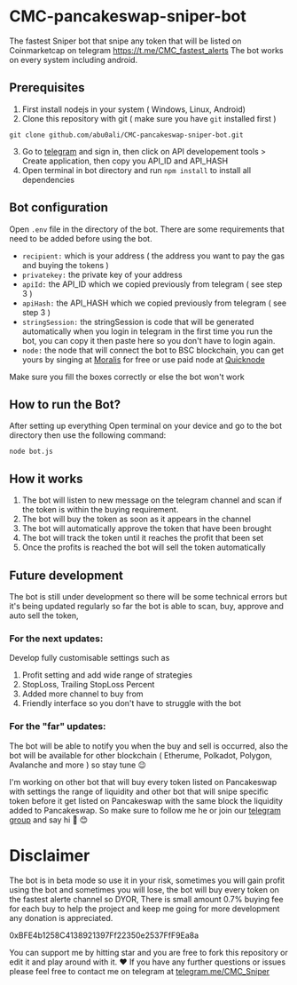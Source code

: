 # CMC-pancakeswap-sniper-bot
The fastest Sniper bot that snipe any token that will be listed on Coinmarketcap on telegram https://t.me/CMC_fastest_alerts 
The bot works on every system including android.
## Prerequisites
1) First install nodejs in your system ( Windows, Linux, Android)
2) Clone this repository with git ( make sure you have `git` installed first )
```
git clone github.com/abu0ali/CMC-pancakeswap-sniper-bot.git
```
3) Go to [telegram](https://my.telegram.org/) and sign in, then click on API developement tools > Create application, then copy you API_ID and API_HASH
4) Open terminal in bot directory and run `npm install` to install all dependencies
## Bot configuration 
Open `.env` file in the directory of the bot. There are some requirements that need to be added before using the bot.
* `recipient:` which is your address ( the address you want to pay the gas and buying the tokens )
* `privatekey:` the private key of your address 
* `apiId:` the API_ID which we copied previously from telegram ( see step 3 )
* `apiHash:` the API_HASH which we copied previously from telegram ( see step 3 )
* `stringSession:` the stringSession is code that will be generated automatically when you login in telegram in the first time you run the bot, you can copy it then paste here so you don't have to login again. 
* `node:` the node that will connect the bot to BSC blockchain, you can get yours by singing at [Moralis](https://moralis.io/) for free or use paid node at [Quicknode](https://www.quicknode.com/)

Make sure you fill the boxes correctly or else the bot won't work

## How to run the Bot? 
After setting up everything Open terminal on your device and go to the bot directory then use the following command:
```
node bot.js 
```
## How it works
1. The bot will listen to new message on the telegram channel and scan if the token is within the buying requirement.
2. The bot will buy the token as soon as it appears in the channel 
3. The bot will automatically approve the token that have been brought 
4. The bot will track the token until it reaches the profit that been set 
5. Once the profits is reached the bot will sell the token automatically

## Future development 
The bot is still under development so there will be some technical errors but it's being updated regularly so far the bot is able to scan, buy, approve and auto sell the token, 

### For the next updates:
Develop fully customisable settings such as 
1. Profit setting and add wide range of strategies 
2. StopLoss, Trailing StopLoss Percent
3. Added more channel to buy from
4. Friendly interface so you don't have to struggle with the bot

### For the "far" updates:
The bot will be able to notify you when the buy and sell is occurred, also the bot will be available for other blockchain ( Etherume, Polkadot, Polygon, Avalanche and more ) so stay tune 😉 


I'm working on other bot that will buy every token listed on Pancakeswap with settings the range of liquidity and other bot that will snipe specific token before it get listed on Pancakeswap with the same block the liquidity added to Pancakeswap. So make sure to follow me he or join our [telegram group](t.me/CMC_Sniper) and say hi 👋 😊 


# Disclaimer 
The bot is in beta mode so use it in your risk, sometimes you will gain profit using the bot and sometimes you will lose, the bot will buy every token on the fastest alerte channel so DYOR, There is small amount 0.7% buying fee for each buy to help the project and keep me going for more development any donation is appreciated.

0xBFE4b1258C4138921397Ff22350e2537FfF9Ea8a

You can support me by hitting star and you are free to fork this repository or edit it and play around with it. ❤
If you have any further questions or issues please feel free to contact me on telegram at [telegram.me/CMC_Sniper](t.me/CMC_Sniper)
